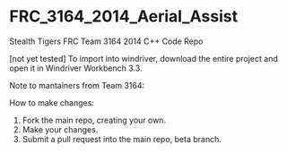 FRC_3164_2014_Aerial_Assist
===========================

Stealth Tigers FRC Team 3164 2014 C++ Code Repo

[not yet tested] To import into windriver, download the entire project and open it in Windriver Workbench 3.3.


Note to mantainers from Team 3164:

How to make changes:
1) Fork the main repo, creating your own.
2) Make your changes.
3) Submit a pull request into the main repo, beta branch.
